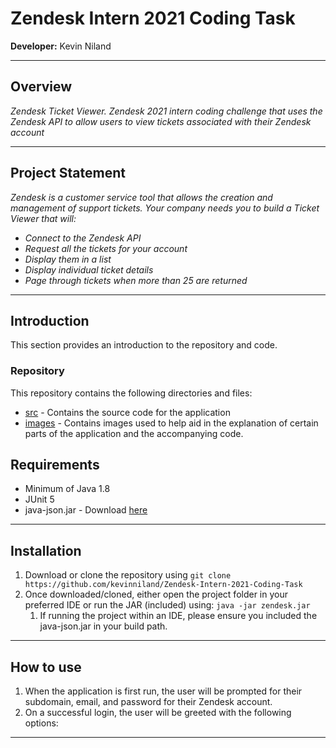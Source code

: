 # Zendesk Intern 2021 Coding Task 
__Developer:__ Kevin Niland

---

## Overview
_Zendesk Ticket Viewer. Zendesk 2021 intern coding challenge that uses the Zendesk API to allow users to view tickets associated with their Zendesk account_

---

## Project Statement
_Zendesk is a customer service tool that allows the creation and management of support tickets. Your company needs you to build a Ticket Viewer that will:_
*	_Connect to the Zendesk API_
* _Request all the tickets for your account_
*	_Display them in a list_
*	_Display individual ticket details_
* _Page through tickets when more than 25 are returned_

---

## Introduction
This section provides an introduction to the repository and code.
 
### Repository
This repository contains the following directories and files:
* [src]() - Contains the source code for the application
* [images]() - Contains images used to help aid in the explanation of certain parts of the application and the accompanying code.

## Requirements
* Minimum of Java 1.8
* JUnit 5
* java-json.jar - Download [here](http://www.java2s.com/Code/Jar/j/Downloadjavajsonjar.htm)

---

## Installation
1. Download or clone the repository using `git clone https://github.com/kevinniland/Zendesk-Intern-2021-Coding-Task`
2. Once downloaded/cloned, either open the project folder in your preferred IDE or run the JAR (included) using: `java -jar zendesk.jar`
   1. If running the project within an IDE, please ensure you included the java-json.jar in your build path.

---

## How to use
1. When the application is first run, the user will be prompted for their subdomain, email, and password for their Zendesk account.
2. On a successful login, the user will be greeted with the following options: 


---
